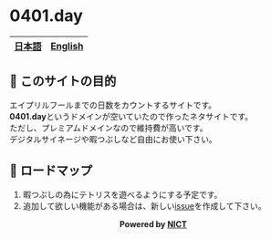 # 0401.day
[日本語](README-ja.md)|[English](README.md)
---|---


## 🌸 このサイトの目的

エイプリルフールまでの日数をカウントするサイトです。  
**0401.day**というドメインが空いていたので作ったネタサイトです。  
ただし、プレミアムドメインなので維持費が高いです。  
デジタルサイネージや暇つぶしなど自由にお使い下さい。

## 🧞 ロードマップ

1. 暇つぶしの為にテトリスを遊べるようにする予定です。
1. 追加して欲しい機能がある場合は、新しい[issue](https://github.com/Pirikan/0401.day/issues)を作成して下さい。

**<p align="center">Powered by <a href="https://mt-auto-minhon-mlt.ucri.jgn-x.jp/">NICT</a></p>**



